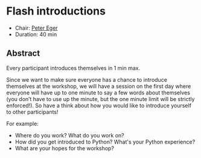 # Flash introductions

* Chair: [Peter Eger](https://github.com/peger089)
* Duration: 40 min

## Abstract

Every participant introduces themselves in 1 min max.

Since we want to make sure everyone has a chance to introduce themselves at the
workshop, we will have a session on the first day where everyone will have up to
one minute to say a few words about themselves (you don’t have to use up the
minute, but the one minute limit will be strictly enforced!). So have a think
about how you would like to introduce yourself to other participants!

For example:

* Where do you work? What do you work on?
* How did you get introduced to Python? What's your Python experience?
* What are your hopes for the workshop?
